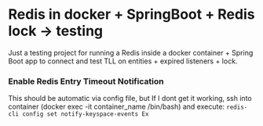 # Redis in docker + SpringBoot + Redis lock -> testing
Just a testing project for running a Redis inside a docker container + Spring Boot app to connect and test TLL on entities + expired listeners + lock.


### Enable Redis Entry Timeout Notification
This should be automatic via config file, but If I dont get it working, ssh into container (docker exec -it container_name /bin/bash) and execute:
`redis-cli config set notify-keyspace-events Ex`
